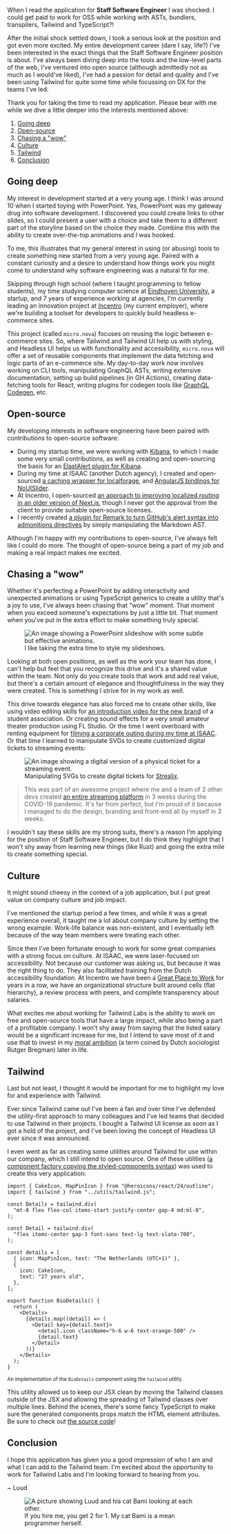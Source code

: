 When I read the application for **Staff Software Engineer** I was shocked: I could get paid to work for OSS while working with ASTs, bundlers, transpilers, Tailwind and TypeScript?!

After the initial shock settled down, I took a serious look at the position and got even more excited. My entire development career (dare I say, life?) I've been interested in the exact things that the Staff Software Engineer position is about. I've always been diving deep into the tools and the low-level parts of the web, I've ventured into open source (although admittedly not as much as I would've liked), I've had a passion for detail and quality and I've been using Tailwind for quite some time while focussing on DX for the teams I've led.

Thank you for taking the time to read my application. Please bear with me while we dive a little deeper into the interests mentioned above:

1.  [Going deep](#going-deep)
2.  [Open-source](#open-source)
3.  [Chasing a "wow"](#chasing-a-wow)
4.  [Culture](#culture)
5.  [Tailwind](#tailwind)
6.  [Conclusion](#conclusion)

## Going deep

My interest in development started at a very young age. I think I was around 10 when I started toying with PowerPoint. Yes, PowerPoint was my gateway drug into software development. I discovered you could create links to other slides, so I could present a user with a choice and take them to a different part of the storyline based on the choice they made. Combine this with the ability to create over-the-top animations and I was hooked.

To me, this illustrates that my general interest in using (or abusing) tools to create something new started from a very young age. Paired with a constant curiosity and a desire to understand how things work you might come to understand why software engineering was a natural fit for me.

Skipping through high school (where I taught programming to fellow students), my time studying computer science at [Eindhoven University](https://www.tue.nl/en/), a startup, and 7 years of experience working at agencies, I'm currently leading an innovation project at [Incentro](https://incentro.com/) (my current employer), where we're building a toolset for developers to quickly build headless e-commerce sites.

This project (called `micro.nova`) focuses on reusing the logic between e-commerce sites. So, where Tailwind and Tailwind UI help us with styling, and Headless UI helps us with functionality and accessibility, `micro.nova` will offer a set of reusable components that implement the data fetching and logic parts of an e-commerce site. My day-to-day work now involves working on CLI tools, manipulating GraphQL ASTs, writing extensive documentation, setting up build pipelines (in GH Actions), creating data-fetching tools for React, writing plugins for codegen tools like [GraphQL Codegen](https://the-guild.dev/graphql/codegen), etc.

## Open-source

My developing interests in software engineering have been paired with contributions to open-source software:

- During my startup time, we were working with [Kibana](https://www.elastic.co/kibana), to which I made some very small contributions, as well as creating and open-sourcing the basis for an [ElastAlert plugin for Kibana](https://github.com/bitsensor/elastalert-kibana-plugin).
- During my time at ISAAC (another Dutch agency), I created and open-sourced [a caching wrapper for localforage](https://github.com/LuudJanssen/localforage-cache), and [AngularJS bindings for NoUISlider](https://github.com/isaaceindhoven/angularjs-nouislider).
- At Incentro, I open-sourced [an approach to improving localized routing in an older version of Next.js](https://github.com/LuudJanssen/next-locale-router), though I never got the approval from the client to provide suitable open-source licenses.
- I recently created [a plugin for Remark to turn GitHub's alert syntax into admonitions directives](https://github.com/incentro-dc/remark-github-admonitions-to-directives) by simply manipulating the Markdown AST.

Although I'm happy with my contributions to open-source, I've always felt like I could do more. The thought of open-source being a part of my job and making a real impact makes me excited.

## Chasing a "wow"

Whether it's perfecting a PowerPoint by adding interactivity and unexpected animations or using TypeScript generics to create a utility that's a joy to use, I've always been chasing that "wow" moment. That moment when you exceed someone's expectations by just a little bit. That moment when you've put in the extra effort to make something truly special.

<figure>
  <img src="public/powerpoint-wow.gif" alt="An image showing a PowerPoint slideshow with some subtle but effective animations.">
  <figcaption>I like taking the extra time to style my slideshows.</figcaption>
</figure>

Looking at both open positions, as well as the work your team has done, I can't help but feel that you recognize this drive and it's a shared value within the team. Not only do you create tools that work and add real value, but there's a certain amount of elegance and thoughtfulness in the way they were created. This is something I strive for in my work as well.

This drive towards elegance has also forced me to create other skills, like using video editing skills for [an introduction video for the new brand](https://vimeo.com/302102524) of a student association. Or creating sound effects for a very small amateur theater production using FL Studio. Or the time I went overboard with renting equipment for [filming a corporate outing during my time at ISAAC](https://vimeo.com/280936509). Or that time I learned to manipulate SVGs to create customized digital tickets to streaming events:

<figure>
  <img src="public/strealix-tickets.png" alt="An image showing a digital version of a physical ticket for a streaming event.">
  <figcaption>Manipulating SVGs to create digital tickets for <a href="https://strealix.com/">Strealix</a>.</figcaption>
</figure>

> This was part of an awesome project where me and a team of 2 other devs created [an entire streaming platform](https://strealix.com/) in 3 weeks during the COVID-19 pandemic. It's far from perfect, but I'm proud of it because I managed to do the design, branding and front-end all by myself in 3 weeks.

I wouldn't say these skills are my strong suits, there's a reason I'm applying for the position of Staff Software Engineer, but I do think they highlight that I won't shy away from learning new things (like Rust) and going the extra mile to create something special.

## Culture

It might sound cheesy in the context of a job application, but I put great value on company culture and job impact.

I've mentioned the startup period a few times, and while it was a great experience overall, it taught me a lot about company culture by setting the wrong example. Work-life balance was non-existent, and I eventually left because of the way team members were treating each other.

Since then I've been fortunate enough to work for some great companies with a strong focus on culture. At ISAAC, we were laser-focused on accessibility. Not because our customer was asking us, but because it was the right thing to do. They also facilitated training from the Dutch accessibility foundation. At Incentro we have been a [Great Place to Work](https://www.greatplacetowork.nl/) for years in a row, we have an organizational structure built around cells (flat hierarchy), a review process with peers, and complete transparency about salaries.

What excites me about working for Tailwind Labs is the ability to work on free and open-source tools that have a large impact, while also being a part of a profitable company. I won't shy away from saying that the listed salary would be a significant increase for me, but I intend to save most of it and use that to invest in my [moral ambition](https://www.moreleambitie.nl/) (a term coined by Dutch sociologist Rutger Bregman) later in life.

## Tailwind

Last but not least, I thought it would be important for me to highlight my love for and experience with Tailwind.

Ever since Tailwind came out I've been a fan and over time I've defended the utility-first approach to many colleagues and I've led teams that decided to use Tailwind in their projects. I bought a Tailwind UI license as soon as I got a hold of the project, and I've been loving the concept of Headless UI ever since it was announced.

I even went as far as creating some utilities around Tailwind for use within our company, which I still intend to open source. One of these utilities ([a component factory copying the styled-components syntax](https://github.com/luudjanssen/tailwind-application/blob/main/src/utils/tailwind.tsx)) was used to create this very application:

```tsx [filename.test]
import { CakeIcon, MapPinIcon } from "@heroicons/react/24/outline";
import { tailwind } from "../utils/tailwind.js";

const Details = tailwind.div(
  "mt-8 flex flex-col items-start justify-center gap-4 md:ml-8",
);

const Detail = tailwind.div(
  "flex items-center gap-3 font-sans text-lg text-slate-700",
);

const details = [
  { icon: MapPinIcon, text: "The Netherlands (UTC+1)" },
  {
    icon: CakeIcon,
    text: "27 years old",
  },
];

export function BioDetails() {
  return (
    <Details>
      {details.map((detail) => (
        <Detail key={detail.text}>
          <detail.icon className="h-6 w-6 text-orange-500" />
          {detail.text}
        </Detail>
      ))}
    </Details>
  );
}
```

<small>An implementation of the `BioDetails` component using the `tailwind` utility.</small>

This utility allowed us to keep our JSX clean by moving the Tailwind classes outside of the JSX and allowing the spreading of Tailwind classes over multiple lines. Behind the scenes, there's some fancy TypeScript to make sure the generated components props match the HTML element attributes. Be sure to check out [the source code](https://github.com/luudjanssen/tailwind-application/blob/main/src/utils/tailwind.tsx)!

## Conclusion

I hope this application has given you a good impression of who I am and what I can add to the Tailwind team. I'm excited about the opportunity to work for Tailwind Labs and I'm looking forward to hearing from you.

~ Luud

<figure>
  <img src="public/picture-to-make-the-girlfriend-jealous.jpg" alt="A picture showing Luud and his cat Bami looking at each other.">
  <figcaption>If you hire me, you get 2 for 1. My cat Bami is a mean programmer herself.</figcaption>
</figure>
